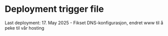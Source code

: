 # Deployment trigger file
Last deployment: 17. May 2025 - Fikset DNS-konfigurasjon, endret www til å peke til vår hosting
